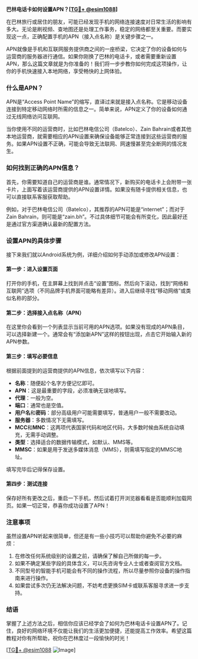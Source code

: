 **巴林电话卡如何设置APN？[[TG💪+ @esim1088](https://t.me/s/esim1088)]**

在巴林旅行或居住的朋友，可能已经发现手机的网络连接速度对日常生活的影响有多大。无论是刷视频、查地图还是处理工作事务，稳定的网络都至关重要。而要实现这一点，正确配置手机的APN（接入点名称）是关键步骤之一。

APN就像是手机和互联网服务提供商之间的一座桥梁，它决定了你的设备如何与运营商的服务器进行通信。如果你刚换了巴林的电话卡，或者需要重新设置APN，那么这篇文章就是为你准备的！我们将一步步教你如何完成这项操作，让你的手机快速接入本地网络，享受畅快的上网体验。

### 什么是APN？

APN是“Access Point Name”的缩写，直译过来就是接入点名称。它是移动设备连接到特定移动网络时所需的信息之一。简单来说，APN定义了你的设备如何通过无线网络访问互联网。

当你使用不同的运营商时，比如巴林电信公司（Batelco）、Zain Bahrain或者其他本地运营商，就需要相应的APN设置来确保设备能够正常连接到这些运营商的服务。如果APN设置不正确，可能会导致无法联网、网速慢甚至完全断网的情况发生。

### 如何找到正确的APN信息？

首先，你需要知道自己的运营商是谁。通常情况下，新购买的电话卡上会附带一张卡片，上面写着该运营商提供的APN设置详情。如果没有随卡提供相关信息，也可以直接联系客服获取帮助。

例如，对于巴林电信公司（Batelco），其推荐的APN可能是“internet”；而对于Zain Bahrain，则可能是“zain.bh”。不过具体细节可能会有所变化，因此最好还是通过官方渠道确认最新的配置方法。

### 设置APN的具体步骤

接下来我们就以Android系统为例，详细介绍如何手动添加或修改APN设置：

#### 第一步：进入设置页面
打开你的手机，在主屏幕上找到并点击“设置”图标。然后向下滚动，找到“网络和互联网”选项（不同品牌手机界面可能略有差异）。进入后继续寻找“移动网络”或类似名称的部分。

#### 第二步：选择接入点名称（APN）
在这里你会看到一个列表显示当前可用的APN选项。如果没有现成的APN条目，可以选择新建一个。通常会有“添加新APN”这样的按钮出现，点击它开始输入新的APN参数。

#### 第三步：填写必要信息
根据前面提到的运营商提供的APN信息，依次填写以下内容：
- **名称**：随便起个名字方便记忆即可。
- **APN**：这是最重要的字段，必须准确无误地填写。
- **代理**：一般为空。
- **端口**：通常也是空值。
- **用户名**和**密码**：部分高级用户可能需要填写，普通用户一般不需要改动。
- **服务器**：多数情况下无需填写。
- **MCC**和**MNC**：这两项代表国家代码和地区代码，大多数时候由系统自动填充，无需手动调整。
- **类型**：选择适合的数据传输模式，如默认、MMS等。
- **MMSC**：如果是用于发送多媒体消息（MMS），则需填写指定的MMSC地址。

填写完毕后记得保存设置。

#### 第四步：测试连接
保存好所有更改之后，重启一下手机，然后试着打开浏览器看看是否能顺利加载网页。如果一切正常，恭喜你成功设置了APN！

### 注意事项

虽然设置APN听起来很简单，但还是有一些小技巧可以帮助你避免不必要的麻烦：
1. 在修改任何系统级别的设置之前，请确保了解自己所做的每一步。
2. 如果不确定某些字段的具体含义，可以先咨询专业人士或者查阅官方文档。
3. 不同型号的智能手机可能会有不同的操作流程，所以尽量参照你设备的操作指南来进行操作。
4. 如果尝试多次仍无法解决问题，不妨考虑更换SIM卡或联系客服寻求进一步支持。

### 结语

掌握了上述方法之后，相信你应该已经学会了如何为巴林电话卡设置APN了。记住，良好的网络环境不仅能让我们的生活更加便捷，还能提高工作效率。希望这篇教程对你有所帮助，祝你在巴林度过一段愉快的时光！

[[TG💪+ @esim1088](https://t.me/s/esim1088) ![Image](https://i.postimg.cc/4NQfJmqS/Snipaste-2025-05-13-00-14-12.png)]